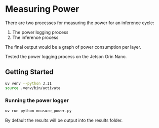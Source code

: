 # Measuring Power

There are two processes for measuring the power for an inference cycle:
1. The power logging process
2. The inference process

The final output would be a graph of power consumption per layer.

Tested the power logging process on the Jetson Orin Nano.

## Getting Started 

```bash
uv venv --python 3.11
source .venv/bin/activate
```

### Running the power logger

```bash
uv run python measure_power.py
```

By default the results will be output into the results folder.